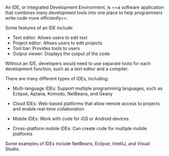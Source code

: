 

An IDE, or Integrated Development Environment, is ==a software application that combines many development tools into one place to help programmers write code more efficiently==.  

Some features of an IDE include:  
- Text editor: Allows users to edit text      
- Project editor: Allows users to edit projects      
- Tool bar: Provides tools to users      
- Output viewer: Displays the output of the code  
    

Without an IDE, developers would need to use separate tools for each development function, such as a text editor and a compiler.  

There are many different types of IDEs, including:  

- Multi-language IDEs: Support multiple programming languages, such as Eclipse, Aptana, Komodo, NetBeans, and Geany  
    
- Cloud IDEs: Web-based platforms that allow remote access to projects and enable real-time collaboration  
    
- Mobile IDEs: Work with code for iOS or Android devices  
    
- Cross-platform mobile IDEs: Can create code for multiple mobile platforms  
    

Some examples of IDEs include NetBeans, Eclipse, IntelliJ, and Visual Studio.